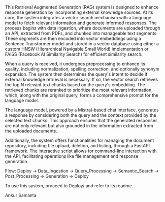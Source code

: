 This Retrieval Augmented Generation (RAG) system is designed to enhance response generation by incorporating external knowledge sources. At its core, the system integrates a vector search mechanism with a language model to fetch relevant information and generate informed responses. The process begins with data ingestion, where documents are uploaded through an API, extracted from PDFs, and chunked into manageable text segments. These segments are then encoded into vector embeddings using a Sentence Transformer model and stored in a vector database using either a custom HNSW (Hierarchical Navigable Small World) implementation or FAISS (Facebook AI Similarity Search) for efficient similarity search.

When a query is received, it undergoes preprocessing to enhance its quality, including normalization, spelling correction, and optionally synonym expansion. The system then determines the query's intent to decide if external knowledge retrieval is necessary. If so, the vector search retrieves the top N relevant text chunks based on the query's embedding. The retrieved chunks are reranked to prioritize the most relevant information, which, along with the original query, forms a comprehensive prompt for the language model.

The language model, powered by a Mistral-based chat interface, generates a response by considering both the query and the context provided by the selected text chunks. This approach ensures that the generated responses are not only relevant but also grounded in the information extracted from the uploaded documents.

Additionally, the system offers functionalities for managing the document repository, including file upload, deletion, and listing, through a FastAPI framework. The interactive script allows for command-line interaction with the API, facilitating operations like file management and response generation.

Flow:
Deploy -> Data_Ingestion -> Query_Processing -> Semantic_Search -> Post_Processing -> Generation -> Deploy

To use this system, proceed to Deploy/ and refer to its readme.

Ankur Samanta

